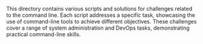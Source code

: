 This directory contains various scripts and solutions for challenges related to the command line. Each script addresses a specific task, showcasing the use of command-line tools to achieve different objectives. These challenges cover a range of system administration and DevOps tasks, demonstrating practical command-line skills.
